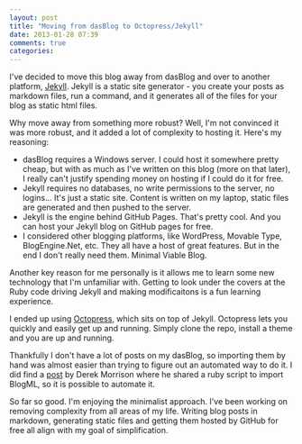 ```yaml
---
layout: post
title: "Moving from dasBlog to Octopress/Jekyll"
date: 2013-01-28 07:39
comments: true
categories: 
---
```

I've decided to move this blog away from dasBlog and over to another platform, [Jekyll](https://github.com/mojombo/jekyll). Jekyll is a static site generator - you create your posts as markdown files, run a command, and it generates all of the files for your blog as static html files. 

Why move away from something more robust? Well, I'm not convinced it was more robust, and it added a lot of complexity to hosting it. Here's my reasoning:

* dasBlog requires a Windows server. I could host it somewhere pretty cheap, but with as much as I've written on this blog (more on that later), I really can't justify spending money on hosting if I could do it for free.
* Jekyll requires no databases, no write permissions to the server, no logins... It's just a static site. Content is written on my laptop, static files are generated and then pushed to the server.
* Jekyll is the engine behind GitHub Pages. That's pretty cool. And you can host your Jekyll blog on GitHub pages for free.
* I considered other blogging platforms, like WordPress, Movable Type, BlogEngine.Net, etc. They all have a host of great features. But in the end I don't really need them. Minimal Viable Blog.

Another key reason for me personally is it allows me to learn some new technology that I'm unfamiliar with. Getting to look under the covers at the Ruby code driving Jekyll and making modificaitons is a fun learning experience.
<!--more-->
I ended up using [Octopress](http://octopress.org), which sits on top of Jekyll. Octopress lets you quickly and easily get up and running. Simply clone the repo, install a theme and you are up and running.

Thankfully I don't have a lot of posts on my dasBlog, so importing them by hand was almost easier than trying to figure out an automated way to do it. I did find a [post](http://doingthedishes.com/2011/04/14/moving-to-jekyll.html) by Derek Morrison where he shared a ruby script to import BlogML, so it is possible to automate it.

So far so good. I'm enjoying the minimalist approach. I've been working on removing complexity from all areas of my life. Writing blog posts in markdown, generating static files and getting them hosted by GitHub for free all align with my goal of simplification.  
